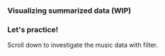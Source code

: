<section class=""><section class="">

# Visualizing summarized data (WIP)
<aside class="notes">




</aside></section></section><section class=""><section class="">

# Let's practice!
<aside class="notes">


Scroll down to investigate the music data with filter.

</aside></section></section>